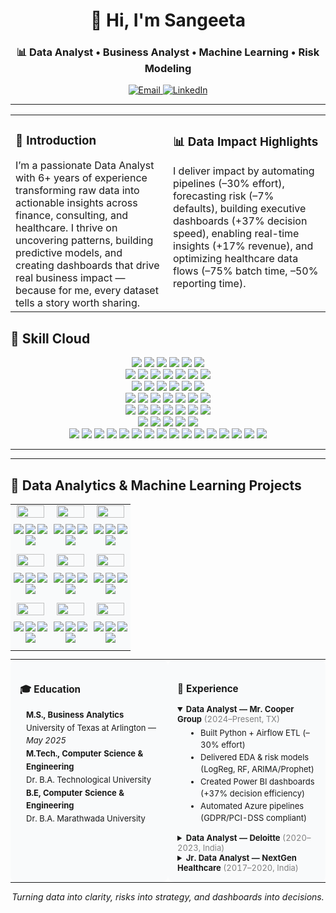 




<!-- =========== PROFILE README (Sangeeta Kamite) =========== --->



<h1 align="center">👋 Hi, I'm Sangeeta</h1>
<h3 align="center">📊 Data Analyst • Business Analyst • Machine Learning • Risk Modeling</h3>

<p align="center">
  <a href="mailto:sangeetark82@gmail.com">
    <img alt="Email" src="https://img.shields.io/badge/Email-sangeetark82%40gmail.com-EA4335?style=for-the-badge&logo=gmail&logoColor=white">
  </a>
  <a href="https://www.linkedin.com/in/sangeeta-kamite">
    <img alt="LinkedIn" src="https://img.shields.io/badge/LinkedIn-Sangeeta%20Kamite-0A66C2?style=for-the-badge&logo=linkedin&logoColor=white">
  </a>
  
</p>

---


<table>
  <tr>
    <!-- Column 1 -->
    <td width="50%" valign="top">
      <h3>📌 Introduction</h3>
      I’m a passionate Data Analyst with 6+ years of experience transforming raw data into actionable insights across finance, consulting, and healthcare. I thrive on uncovering patterns, building predictive   models, and creating dashboards that drive real business impact — because for me, every dataset tells a story worth sharing.
    </td>
    <!-- Column 2 -->
    <td width="50%" valign="top">
      <h3>📊 Data Impact Highlights</h3>
      I deliver impact by automating pipelines (–30% effort), forecasting risk (–7% defaults), building executive dashboards (+37% decision speed), enabling real-time insights (+17% revenue), and optimizing healthcare data flows (–75% batch time, –50% reporting time).
    </td>
  </tr>
</table>

## 🧰 Skill Cloud 

<p align="center">
  <!-- Languages -->
  <img src="https://img.shields.io/badge/Python-3776AB?logo=python&logoColor=white&style=for-the-badge" />
  <img src="https://img.shields.io/badge/SQL-336791?logo=postgresql&logoColor=white&style=for-the-badge" />
  <img src="https://img.shields.io/badge/R-276DC3?logo=r&logoColor=white&style=for-the-badge" />
  <img src="https://img.shields.io/badge/Java-ED8B00?logo=openjdk&logoColor=white&style=for-the-badge" />
  <img src="https://img.shields.io/badge/C-00599C?logo=c&logoColor=white&style=for-the-badge" />
  <img src="https://img.shields.io/badge/C%2B%2B-00599C?logo=c%2B%2B&logoColor=white&style=for-the-badge" />
  <br/>

  <!-- DS/ML -->
  <img src="https://img.shields.io/badge/Pandas-150458?logo=pandas&logoColor=white&style=for-the-badge" />
  <img src="https://img.shields.io/badge/NumPy-013243?logo=numpy&logoColor=white&style=for-the-badge" />
  <img src="https://img.shields.io/badge/SciPy-8CAAE6?logo=scipy&logoColor=white&style=for-the-badge" />
  <img src="https://img.shields.io/badge/Scikit--learn-F7931E?logo=scikitlearn&logoColor=white&style=for-the-badge" />
  <img src="https://img.shields.io/badge/TensorFlow-FF6F00?logo=tensorflow&logoColor=white&style=for-the-badge" />
  <img src="https://img.shields.io/badge/Statsmodels-585858?style=for-the-badge" />
  <img src="https://img.shields.io/badge/SHAP-4A148C?style=for-the-badge" />
  <br/>

  <!-- Viz -->
  <img src="https://img.shields.io/badge/Power%20BI-F2C811?logo=powerbi&logoColor=000&style=for-the-badge" />
  <img src="https://img.shields.io/badge/Tableau-E97627?logo=tableau&logoColor=white&style=for-the-badge" />
  <img src="https://img.shields.io/badge/Plotly-3F4F75?logo=plotly&logoColor=white&style=for-the-badge" />
  <img src="https://img.shields.io/badge/Matplotlib-11557c?style=for-the-badge" />
  <img src="https://img.shields.io/badge/Seaborn-2E5EAA?style=for-the-badge" />
  <img src="https://img.shields.io/badge/Excel%20(Advanced)-217346?logo=microsoft-excel&logoColor=white&style=for-the-badge" />
  <br/>

  <!-- Databases -->
  <img src="https://img.shields.io/badge/MySQL-005C84?logo=mysql&logoColor=white&style=for-the-badge" />
  <img src="https://img.shields.io/badge/PostgreSQL-4169E1?logo=postgresql&logoColor=white&style=for-the-badge" />
  <img src="https://img.shields.io/badge/MongoDB-4EA94B?logo=mongodb&logoColor=white&style=for-the-badge" />
  <img src="https://img.shields.io/badge/SQL%20Server-CC2927?logo=microsoft-sql-server&logoColor=white&style=for-the-badge" />
  <img src="https://img.shields.io/badge/Oracle-F80000?logo=oracle&logoColor=white&style=for-the-badge" />
  <img src="https://img.shields.io/badge/Redshift-8C4FFF?logo=amazon-aws&logoColor=white&style=for-the-badge" />
  <img src="https://img.shields.io/badge/BigQuery-669DF6?logo=google-cloud&logoColor=white&style=for-the-badge" />
  <br/>

  <!-- Big Data & Cloud -->
  <img src="https://img.shields.io/badge/Spark-E25A1C?logo=apachespark&logoColor=white&style=for-the-badge" />
  <img src="https://img.shields.io/badge/Hadoop-66CC00?logo=apachehadoop&logoColor=white&style=for-the-badge" />
  <img src="https://img.shields.io/badge/Kafka-231F20?logo=apachekafka&logoColor=white&style=for-the-badge" />
  <img src="https://img.shields.io/badge/AWS-FF9900?logo=amazon-aws&logoColor=white&style=for-the-badge" />
  <img src="https://img.shields.io/badge/Azure-0078D4?logo=microsoft-azure&logoColor=white&style=for-the-badge" />
  <img src="https://img.shields.io/badge/GCP-4285F4?logo=google-cloud&logoColor=white&style=for-the-badge" />
  <img src="https://img.shields.io/badge/Vertex%20AI-4285F4?logo=googlecloud&logoColor=white&style=for-the-badge" />
  <br/>

  <!-- ETL / Ops -->
  <img src="https://img.shields.io/badge/Airflow-017CEE?logo=apache-airflow&logoColor=white&style=for-the-badge" />
  <img src="https://img.shields.io/badge/SSIS-0078D4?logo=microsoft-sql-server&logoColor=white&style=for-the-badge" />
  <img src="https://img.shields.io/badge/SSRS-CC2927?logo=microsoft-sql-server&logoColor=white&style=for-the-badge" />
  <img src="https://img.shields.io/badge/Snowflake-29B5E8?logo=snowflake&logoColor=white&style=for-the-badge" />
  <img src="https://img.shields.io/badge/Alteryx-0077C0?logo=alteryx&logoColor=white&style=for-the-badge" />
  <br/>

  <!-- Tooling -->
  <img src="https://img.shields.io/badge/Jupyter-F37626?logo=jupyter&logoColor=white&style=for-the-badge" />
  <img src="https://img.shields.io/badge/PyCharm-000000?logo=pycharm&logoColor=white&style=for-the-badge" />
  <img src="https://img.shields.io/badge/VS%20Code-007ACC?logo=visual-studio-code&logoColor=white&style=for-the-badge" />
  <img src="https://img.shields.io/badge/Git-F05032?logo=git&logoColor=white&style=for-the-badge" />
  <img src="https://img.shields.io/badge/GitHub-181717?logo=github&logoColor=white&style=for-the-badge" />
  <img src="https://img.shields.io/badge/ServiceNow-13A74E?logo=servicenow&logoColor=white&style=for-the-badge" />
  <img src="https://img.shields.io/badge/SAS-0066A1?logo=sas&logoColor=white&style=for-the-badge" />

  <!-- Soft skills -->
  <img src="https://img.shields.io/badge/Problem%20Solving-0A66C2?style=for-the-badge&logo=target&logoColor=white" />
  <img src="https://img.shields.io/badge/Time%20Management-FFB000?style=for-the-badge&logo=clockify&logoColor=white" />
  <img src="https://img.shields.io/badge/Stakeholder%20Management-6A1B9A?style=for-the-badge&logo=handshake&logoColor=white" />
  <img src="https://img.shields.io/badge/Presentation%20Skills-00897B?style=for-the-badge&logo=google-slides&logoColor=white" />
  <img src="https://img.shields.io/badge/Risk%20Management-B00020?style=for-the-badge&logo=shield&logoColor=white" />
  <img src="https://img.shields.io/badge/Flexibility-388E3C?style=for-the-badge&logo=leaflet&logoColor=white" />
  <img src="https://img.shields.io/badge/Networking-1565C0?style=for-the-badge&logo=protocolsio&logoColor=white" />
  <img src="https://img.shields.io/badge/Optimization%20Techniques-F57C00?style=for-the-badge&logo=chart-line&logoColor=white" />
  <img src="https://img.shields.io/badge/Analytical%20Thinking-5E35B1?style=for-the-badge&logo=apachesuperset&logoColor=white" />
</p>

</p>

---
---
## 🚀 Data Analytics & Machine Learning Projects

<table style="font-size:10px;">
  <!-- Row 1 -->
  <tr style="background-color:#f9fafb;">
    <td width="33%" valign="top" align="center">
      <a href="https://github.com/Sangeeta-Kamite/Extreme-Weather-Analysis">
        <img src="https://img.shields.io/badge/Extreme%20Weather%20Analysis-0ea5e9?style=flat-square&logo=python&logoColor=white" width="90%" />
      </a>
      <p>
        <img src="https://img.shields.io/badge/Domain-Climate%20Analytics-0ea5e9?style=flat-square">
        <img src="https://img.shields.io/badge/Tech-Python%20%7C%20Pandas%20%7C%20Matplotlib-2563eb?style=flat-square">
        <img src="https://img.shields.io/badge/Focus-EDA%20%7C%20Visualization-9333ea?style=flat-square">
        <br>
        <a href="https://github.com/Sangeeta-Kamite/Extreme-Weather-Analysis">
          <img src="https://img.shields.io/badge/View%20Repo-0f172a?style=flat-square&logo=github&logoColor=white">
        </a>
      </p>
    </td>
    <td width="33%" valign="top" align="center">
      <a href="https://github.com/Sangeeta-Kamite/LLM-based-Enhanced-Movie-Recommendation-System">
        <img src="https://img.shields.io/badge/LLM%20Movie%20Recommender-f97316?style=flat-square&logo=openai&logoColor=white" width="90%" />
      </a>
      <p>
        <img src="https://img.shields.io/badge/Domain-Recommendation%20Systems-f97316?style=flat-square">
        <img src="https://img.shields.io/badge/Tech-Embeddings%20%7C%20Vector%20DB-22c55e?style=flat-square">
        <img src="https://img.shields.io/badge/Focus-NLP%20%7C%20Similarity-2563eb?style=flat-square">
        <br>
        <a href="https://github.com/Sangeeta-Kamite/LLM-based-Enhanced-Movie-Recommendation-System">
          <img src="https://img.shields.io/badge/View%20Repo-0f172a?style=flat-square&logo=github&logoColor=white">
        </a>
      </p>
    </td>
    <td width="33%" valign="top" align="center">
      <a href="https://github.com/Sangeeta-Kamite/Ames-Housing-Price-Prediction-Using-Machine-Learning">
        <img src="https://img.shields.io/badge/MS%20Housing%20Price%20Prediction-3b82f6?style=flat-square&logo=databricks&logoColor=white" width="90%" />
      </a>
      <p>
        <img src="https://img.shields.io/badge/Domain-Real%20Estate-ef4444?style=flat-square">
        <img src="https://img.shields.io/badge/Tech-Regression%20%7C%20Feature%20Engineering-2563eb?style=flat-square">
        <img src="https://img.shields.io/badge/Focus-Predictive%20Modeling-9333ea?style=flat-square">
        <br>
        <a href="https://github.com/Sangeeta-Kamite/Ames-Housing-Price-Prediction-Using-Machine-Learning">
          <img src="https://img.shields.io/badge/View%20Repo-0f172a?style=flat-square&logo=github&logoColor=white">
        </a>
      </p>
    </td>
  </tr>

  <!-- Row 2 -->
  <tr style="background-color:#f9fafb;">
    <td width="33%" valign="top" align="center">
      <a href="https://github.com/Sangeeta-Kamite/Prediction-of-Adult-Income-Based-on-Census-Data">
        <img src="https://img.shields.io/badge/Adult%20Income%20Prediction-22c55e?style=flat-square&logo=scikitlearn&logoColor=white" width="90%" />
      </a>
      <p>
        <img src="https://img.shields.io/badge/Domain-Census%20Data-16a34a?style=flat-square">
        <img src="https://img.shields.io/badge/Tech-Classification%20%7C%20EDA-2563eb?style=flat-square">
        <img src="https://img.shields.io/badge/Focus-Income%20Group%20Prediction-9333ea?style=flat-square">
        <br>
        <a href="https://github.com/Sangeeta-Kamite/Prediction-of-Adult-Income-Based-on-Census-Data">
          <img src="https://img.shields.io/badge/View%20Repo-0f172a?style=flat-square&logo=github&logoColor=white">
        </a>
      </p>
    </td>
    <td width="33%" valign="top" align="center">
      <a href="https://github.com/Sangeeta-Kamite/NYC-Air-Airbnb-Streamlight-Dashboard">
        <img src="https://img.shields.io/badge/NYC%20Airbnb%20Streamlit%20Dashboard-0ea5e9?style=flat-square&logo=streamlit&logoColor=white" width="90%" />
      </a>
      <p>
        <img src="https://img.shields.io/badge/Domain-Marketplace-3b82f6?style=flat-square">
        <img src="https://img.shields.io/badge/Tech-Streamlit%20%7C%20SQLite-9333ea?style=flat-square">
        <img src="https://img.shields.io/badge/Focus-Interactive%20Visualization-9333ea?style=flat-square">
        <br>
        <a href="https://github.com/Sangeeta-Kamite/NYC-Air-Airbnb-Streamlight-Dashboard">
          <img src="https://img.shields.io/badge/View%20Repo-0f172a?style=flat-square&logo=github&logoColor=white">
        </a>
      </p>
    </td>
    <td width="33%" valign="top" align="center">
      <a href="https://github.com/Sangeeta-Kamite/Metacritic-Movie-Analytics-Director-Cast-Exploration-">
        <img src="https://img.shields.io/badge/Metacritic%20Movie%20Analytics-FFCC00?style=flat-square&logo=imdb&logoColor=black" width="90%" />
      </a>
      <p>
        <img src="https://img.shields.io/badge/Domain-Entertainment-f59e0b?style=flat-square">
        <img src="https://img.shields.io/badge/Tech-EDA%20%7C%20Visualization-2563eb?style=flat-square">
        <img src="https://img.shields.io/badge/Focus-Cast%20%26%20Director%20Impact-9333ea?style=flat-square">
        <br>
        <a href="https://github.com/Sangeeta-Kamite/Metacritic-Movie-Analytics-Director-Cast-Exploration-">
          <img src="https://img.shields.io/badge/View%20Repo-0f172a?style=flat-square&logo=github&logoColor=white">
        </a>
      </p>
    </td>
  </tr>

  <!-- Row 3 (includes new project) -->
  <tr style="background-color:#f9fafb;">
    <td width="33%" valign="top" align="center">
      <a href="https://github.com/Sangeeta-Kamite/A-B-Testing-Dashboard-Streamlight-SQLite-Python">
        <img src="https://img.shields.io/badge/A%2FB%20Testing%20Dashboard-ec4899?style=flat-square&logo=streamlit&logoColor=white" width="90%" />
      </a>
      <p>
        <img src="https://img.shields.io/badge/Domain-Experimentation-ef4444?style=flat-square">
        <img src="https://img.shields.io/badge/Tech-Python%20%7C%20Streamlit-2563eb?style=flat-square">
        <img src="https://img.shields.io/badge/Focus-Experiment%20Analysis-9333ea?style=flat-square">
        <br>
        <a href="https://github.com/Sangeeta-Kamite/A-B-Testing-Dashboard-Streamlight-SQLite-Python">
          <img src="https://img.shields.io/badge/View%20Repo-0f172a?style=flat-square&logo=github&logoColor=white">
        </a>
      </p>
    </td>
    <td width="33%" valign="top" align="center">
      <a href="https://github.com/Sangeeta-Kamite/Text-Classification-and-Topic-Modeling-Using-spaCy-and-Machine-Learning">
        <img src="https://img.shields.io/badge/Text%20Classification%20%26%20Topic%20Modeling-9333ea?style=flat-square&logo=python&logoColor=white" width="90%" />
      </a>
      <p>
        <img src="https://img.shields.io/badge/Domain-NLP-22c55e?style=flat-square">
        <img src="https://img.shields.io/badge/Tech-spaCy%20%7C%20Topic%20Models-2563eb?style=flat-square">
        <img src="https://img.shields.io/badge/Focus-Classification%20%7C%20Themes-9333ea?style=flat-square">
        <br>
        <a href="https://github.com/Sangeeta-Kamite/Text-Classification-and-Topic-Modeling-Using-spaCy-and-Machine-Learning">
          <img src="https://img.shields.io/badge/View%20Repo-0f172a?style=flat-square&logo=github&logoColor=white">
        </a>
      </p>
    </td>
    <td width="33%" valign="top" align="center">
      <a href="https://github.com/Sangeeta-Kamite/Credit-Risk-Analysis">
        <img src="https://img.shields.io/badge/Credit%20Risk%20Analysis-3b82f6?style=flat-square&logo=anaconda&logoColor=white" width="90%" />
      </a>
      <p>
        <img src="https://img.shields.io/badge/Domain-FinTech-22c55e?style=flat-square">
        <img src="https://img.shields.io/badge/Tech-ML%20%7C%20EDA%20%7C%20XGBoost-2563eb?style=flat-square">
        <img src="https://img.shields.io/badge/Focus-Risk%20Prediction%20%7C%20Classification-9333ea?style=flat-square">
        <br>
        <a href="https://github.com/Sangeeta-Kamite/Credit-Risk-Analysis">
          <img src="https://img.shields.io/badge/View%20Repo-0f172a?style=flat-square&logo=github&logoColor=white">
        </a>
      </p>
    </td>
  </tr>
</table>

<table style="width:100%; border-collapse:collapse; font-size:13px;">
  <tr>
    <!-- Education Column -->
    <td style="width:50%; vertical-align:top; background-color:#f9fafb; padding:15px; border-radius:10px;">
      <h3>🎓 Education</h3>
      <ul style="list-style-type:none; padding-left:10px; line-height:1.6;">
        <li>
          <strong>M.S., Business Analytics</strong><br>
          <span>University of Texas at Arlington — <em>May 2025</em></span>
        </li>
        <li>
          <strong>M.Tech., Computer Science & Engineering</strong><br>
          <span>Dr. B.A. Technological University</span>
        </li>
        <li>
          <strong>B.E, Computer Science & Engineering</strong><br>
          <span>Dr. B.A. Marathwada University</span>
        </li>
      </ul>
    </td>
    <!-- Experience Column -->
    <td style="width:50%; vertical-align:top; background-color:#f9fafb; padding:15px; border-radius:10px;">
      <h3>🧩 Experience</h3>
      <details open>
        <summary><strong>Data Analyst — Mr. Cooper Group</strong> <span style="color:gray;">(2024–Present, TX)</span></summary>
        <ul style="margin-left:15px; margin-top:5px; line-height:1.5;">
          <li>Built Python + Airflow ETL (–30% effort)</li>
          <li>Delivered EDA & risk models (LogReg, RF, ARIMA/Prophet)</li>
          <li>Created Power BI dashboards (+37% decision efficiency)</li>
          <li>Automated Azure pipelines (GDPR/PCI-DSS compliant)</li>
        </ul>
      </details>
      <details>
        <summary><strong>Data Analyst — Deloitte</strong> <span style="color:gray;">(2020–2023, India)</span></summary>
        <ul style="margin-left:15px; margin-top:5px; line-height:1.5;">
          <li>Built SQL/Python pipelines with AWS Glue/Redshift & Kafka</li>
          <li>Applied A/B testing, clustering, and anomaly detection</li>
          <li>Drove +17% revenue; reduced manual reporting by 80%</li>
        </ul>
      </details>
      <details>
        <summary><strong>Jr. Data Analyst — NextGen Healthcare</strong> <span style="color:gray;">(2017–2020, India)</span></summary>
        <ul style="margin-left:15px; margin-top:5px; line-height:1.5;">
          <li>Automated EHR ETL (–50% reporting time) with Python/SQL</li>
          <li>Migrated to PySpark + BigQuery (–75% batch time)</li>
          <li>Built Tableau KPI dashboards with SHAP explainability (HIPAA)</li>
        </ul>
      </details>
    </td>
  </tr>
</table>

<p align="center"><i>Turning data into clarity, risks into strategy, and dashboards into decisions.</i></p>


